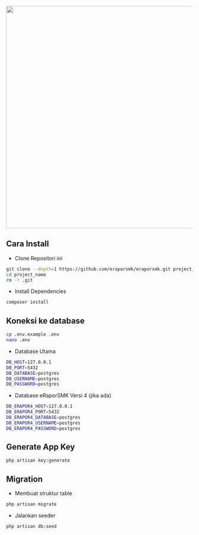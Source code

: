 <p align="center"><img src="http://portal.erapor-smk.net/logo3.png" width="600"></p>

## Cara Install

- Clone Repositori ini
```bash
git clone --depth=1 https://github.com/eraporsmk/eraporsmk.git project_name
cd project_name
rm -r .git
```
- Install Dependencies
```bash
composer install
```

## Koneksi ke database
```bash
cp .env.example .env
nano .env
```

- Database Utama
```bash
DB_HOST=127.0.0.1
DB_PORT=5432
DB_DATABASE=postgres
DB_USERNAME=postgres
DB_PASSWORD=postgres
```

- Database eRaporSMK Versi 4 (jika ada)
```bash
DB_ERAPOR4_HOST=127.0.0.1
DB_ERAPOR4_PORT=5432
DB_ERAPOR4_DATABASE=postgres
DB_ERAPOR4_USERNAME=postgres
DB_ERAPOR4_PASSWORD=postgres
```

## Generate App Key
```bash
php artisan key:generate
```

## Migration
- Membuat struktur table
```bash
php artisan migrate
```

- Jalankan seeder
```bash
php artisan db:seed
```
